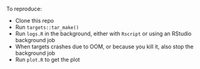 To reproduce:
* Clone this repo
* Run `targets::tar_make()`
* Run `logs.R` in the background, either with `Rscript` or using an RStudio background job
* When targets crashes due to OOM, or because you kill it, also stop the background job
* Run `plot.R` to get the plot
